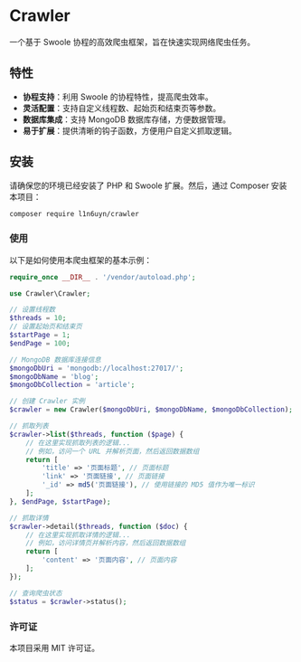# Crawler

一个基于 Swoole 协程的高效爬虫框架，旨在快速实现网络爬虫任务。

## 特性

- **协程支持**：利用 Swoole 的协程特性，提高爬虫效率。
- **灵活配置**：支持自定义线程数、起始页和结束页等参数。
- **数据库集成**：支持 MongoDB 数据库存储，方便数据管理。
- **易于扩展**：提供清晰的钩子函数，方便用户自定义抓取逻辑。

## 安装

请确保您的环境已经安装了 PHP 和 Swoole 扩展。然后，通过 Composer 安装本项目：

```bash
composer require l1n6uyn/crawler
```
### 使用

以下是如何使用本爬虫框架的基本示例：

```php
require_once __DIR__ . '/vendor/autoload.php';

use Crawler\Crawler;

// 设置线程数
$threads = 10;
// 设置起始页和结束页
$startPage = 1;
$endPage = 100;

// MongoDB 数据库连接信息
$mongoDbUri = 'mongodb://localhost:27017/';
$mongoDbName = 'blog';
$mongoDbCollection = 'article';

// 创建 Crawler 实例
$crawler = new Crawler($mongoDbUri, $mongoDbName, $mongoDbCollection);

// 抓取列表
$crawler->list($threads, function ($page) {
    // 在这里实现抓取列表的逻辑...
    // 例如，访问一个 URL 并解析页面，然后返回数据数组
    return [
        'title' => '页面标题', // 页面标题
        'link' => '页面链接', // 页面链接
        '_id' => md5('页面链接'), // 使用链接的 MD5 值作为唯一标识
    ];
}, $endPage, $startPage);

// 抓取详情
$crawler->detail($threads, function ($doc) {
    // 在这里实现抓取详情的逻辑...
    // 例如，访问详情页并解析内容，然后返回数据数组
    return [
        'content' => '页面内容', // 页面内容
    ];
});

// 查询爬虫状态
$status = $crawler->status();
```

### 许可证
本项目采用 MIT 许可证。
